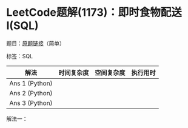 # LeetCode题解(1173)：即时食物配送I(SQL)

题目：[原题链接](https://leetcode-cn.com/problems/immediate-food-delivery-i/)（简单）

标签：SQL

| 解法           | 时间复杂度 | 空间复杂度 | 执行用时 |
| -------------- | ---------- | ---------- | -------- |
| Ans 1 (Python) |            |            |          |
| Ans 2 (Python) |            |            |          |
| Ans 3 (Python) |            |            |          |

解法一：

